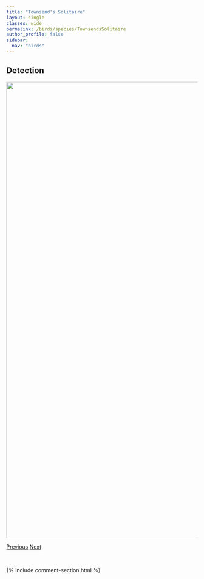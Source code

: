 ```yaml
---
title: "Townsend's Solitaire"
layout: single
classes: wide
permalink: /birds/species/TownsendsSolitaire
author_profile: false
sidebar:
  nav: "birds"
---
```


<h2>Detection</h2>

<a href="https://drive.google.com/uc?export=view&id=1oeO_ql_zjpcYHFfrvMHK9dRkD8ScxMUq">
<img src="https://drive.google.com/uc?export=view&id=1oeO_ql_zjpcYHFfrvMHK9dRkD8ScxMUq" height = "1200" width = "800">
</a>

<a href="/birds/species/TennesseeWarbler/" class="pagination--pager" title="Tennessee Warbler">Previous</a> <a href="/birds/species/TownsendsWarbler/" class="pagination--pager" title="Townsend's Warbler">Next</a>

<p>&nbsp;</p>

{% include comment-section.html %}
